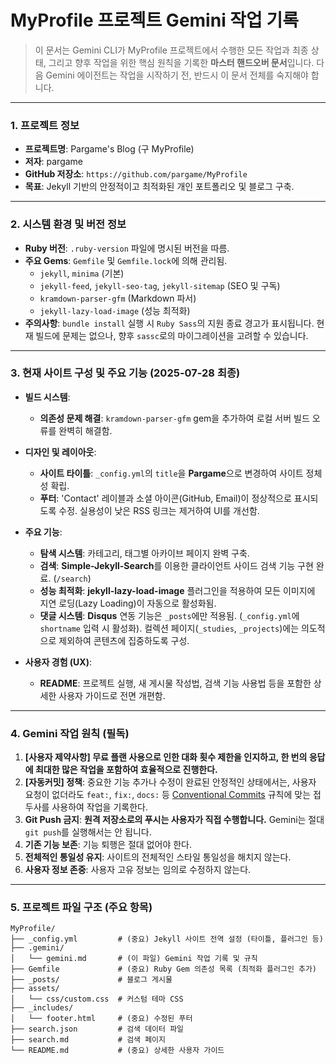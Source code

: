 # MyProfile 프로젝트 Gemini 작업 기록

> 이 문서는 Gemini CLI가 MyProfile 프로젝트에서 수행한 모든 작업과 최종 상태, 그리고 향후 작업을 위한 핵심 원칙을 기록한 **마스터 핸드오버 문서**입니다. 다음 Gemini 에이전트는 작업을 시작하기 전, 반드시 이 문서 전체를 숙지해야 합니다.

---

### **1. 프로젝트 정보**

*   **프로젝트명**: Pargame's Blog (구 MyProfile)
*   **저자**: pargame
*   **GitHub 저장소**: `https://github.com/pargame/MyProfile`
*   **목표**: Jekyll 기반의 안정적이고 최적화된 개인 포트폴리오 및 블로그 구축.

---

### **2. 시스템 환경 및 버전 정보**

*   **Ruby 버전**: `.ruby-version` 파일에 명시된 버전을 따름.
*   **주요 Gems**: `Gemfile` 및 `Gemfile.lock`에 의해 관리됨.
    *   `jekyll`, `minima` (기본)
    *   `jekyll-feed`, `jekyll-seo-tag`, `jekyll-sitemap` (SEO 및 구독)
    *   `kramdown-parser-gfm` (Markdown 파서)
    *   `jekyll-lazy-load-image` (성능 최적화)
*   **주의사항**: `bundle install` 실행 시 `Ruby Sass`의 지원 종료 경고가 표시됩니다. 현재 빌드에 문제는 없으나, 향후 `sassc`로의 마이그레이션을 고려할 수 있습니다.

---

### **3. 현재 사이트 구성 및 주요 기능 (2025-07-28 최종)**

*   **빌드 시스템**:
    *   **의존성 문제 해결**: `kramdown-parser-gfm` gem을 추가하여 로컬 서버 빌드 오류를 완벽히 해결함.

*   **디자인 및 레이아웃**:
    *   **사이트 타이틀**: `_config.yml`의 `title`을 **Pargame**으로 변경하여 사이트 정체성 확립.
    *   **푸터**: 'Contact' 레이블과 소셜 아이콘(GitHub, Email)이 정상적으로 표시되도록 수정. 실용성이 낮은 RSS 링크는 제거하여 UI를 개선함.

*   **주요 기능**:
    *   **탐색 시스템**: 카테고리, 태그별 아카이브 페이지 완벽 구축.
    *   **검색**: **Simple-Jekyll-Search**를 이용한 클라이언트 사이드 검색 기능 구현 완료. (`/search`)
    *   **성능 최적화**: **jekyll-lazy-load-image** 플러그인을 적용하여 모든 이미지에 지연 로딩(Lazy Loading)이 자동으로 활성화됨.
    *   **댓글 시스템**: **Disqus** 연동 기능은 `_posts`에만 적용됨. (`_config.yml`에 `shortname` 입력 시 활성화). 컬렉션 페이지(`_studies`, `_projects`)에는 의도적으로 제외하여 콘텐츠에 집중하도록 구성.

*   **사용자 경험 (UX)**:
    *   **README**: 프로젝트 실행, 새 게시물 작성법, 검색 기능 사용법 등을 포함한 상세한 사용자 가이드로 전면 개편함.

---

### **4. Gemini 작업 원칙 (필독)**

1.  **[사용자 제약사항] 무료 플랜 사용으로 인한 대화 횟수 제한을 인지하고, 한 번의 응답에 최대한 많은 작업을 포함하여 효율적으로 진행한다.**
2.  **[자동커밋] 정책**: 중요한 기능 추가나 수정이 완료된 안정적인 상태에서는, 사용자 요청이 없더라도 `feat:`, `fix:`, `docs:` 등 [Conventional Commits](https://www.conventionalcommits.org/) 규칙에 맞는 접두사를 사용하여 작업을 기록한다.
3.  **Git Push 금지**: **원격 저장소로의 푸시는 사용자가 직접 수행합니다.** Gemini는 절대 `git push`를 실행해서는 안 됩니다.
4.  **기존 기능 보존**: 기능 퇴행은 절대 없어야 한다.
5.  **전체적인 통일성 유지**: 사이트의 전체적인 스타일 통일성을 해치지 않는다.
6.  **사용자 정보 존중**: 사용자 고유 정보는 임의로 수정하지 않는다.

---

### **5. 프로젝트 파일 구조 (주요 항목)**

```
MyProfile/
├── _config.yml         # (중요) Jekyll 사이트 전역 설정 (타이틀, 플러그인 등)
├── .gemini/
│   └── gemini.md       # (이 파일) Gemini 작업 기록 및 규칙
├── Gemfile             # (중요) Ruby Gem 의존성 목록 (최적화 플러그인 추가)
├── _posts/             # 블로그 게시물
├── assets/
│   └── css/custom.css  # 커스텀 테마 CSS
├── _includes/
│   └── footer.html     # (중요) 수정된 푸터
├── search.json         # 검색 데이터 파일
├── search.md           # 검색 페이지
└── README.md           # (중요) 상세한 사용자 가이드
```